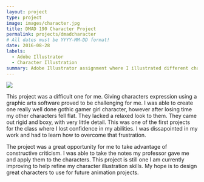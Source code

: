 ```yaml
---
layout: project
type: project
image: images/character.jpg
title: DMAD 190 Character Project
permalink: projects/dmadcharacter
# All dates must be YYYY-MM-DD format!
date: 2016-08-28
labels:
  - Adobe Illustrator
  - Character Illustration
summary: Adobe Illustrator assignment where I illustrated different characters
---
```


<img class="ui image" src=".../images/character.png">

This project was a difficult one for me.  Giving characters expression using a graphic arts software proved to be challenging for me.  I was able to create one really well done gothic gamer girl character, however after losing time my other characters fell flat.  They lacked a relaxed look to them.  They came out rigid and boxy, with very little detail.  This was one of the first projects for the class where I lost confidence in my abilities.  I was dissapointed in my work and had to learn how to overcome that frustration.

The project was a great opportunity for me to take advantage of constructive criticism.  I was able to take the notes my professor gave me and apply them to the characters.  This project is still one I am currently improving to help refine my character illustration skills.  My hope is to design great characters to use for future animation projects.  


